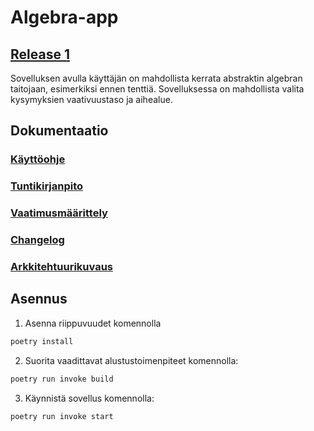 # Algebra-app

## [Release 1](https://github.com/immone/ot-harjoitustyo-s2023/releases/tag/viikko6)

Sovelluksen avulla käyttäjän on mahdollista kerrata abstraktin algebran taitojaan, esimerkiksi ennen tenttiä. Sovelluksessa on mahdollista valita kysymyksien vaativuustaso ja aihealue.

## Dokumentaatio
### [Käyttöohje](https://github.com/immone/ot-harjoitustyo-s2023/blob/master/dokumentaatio/kayttoohje.md)
### [Tuntikirjanpito](https://github.com/immone/ot-harjoitustyo-s2023/blob/master/dokumentaatio/tuntikirjanpito.md)
### [Vaatimusmäärittely](https://github.com/immone/ot-harjoitustyo-s2023/blob/master/dokumentaatio/vaatimusmaarittely.md)
### [Changelog](https://github.com/immone/ot-harjoitustyo-s2023/blob/master/dokumentaatio/changelog.md)
### [Arkkitehtuurikuvaus](https://github.com/immone/ot-harjoitustyo-s2023/blob/master/dokumentaatio/arkkitehtuuri.md)

## Asennus
1. Asenna riippuvuudet komennolla
```bash
poetry install
```

2. Suorita vaadittavat alustustoimenpiteet komennolla:

```bash
poetry run invoke build
```

3. Käynnistä sovellus komennolla:

```bash
poetry run invoke start
```
